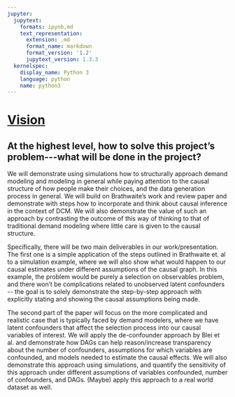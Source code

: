 ```yaml
---
jupyter:
  jupytext:
    formats: ipynb,md
    text_representation:
      extension: .md
      format_name: markdown
      format_version: '1.2'
      jupytext_version: 1.3.3
  kernelspec:
    display_name: Python 3
    language: python
    name: python3
---
```


# <ins>Vision</ins>


## At the highest level, how to solve this project’s problem---what will be done in the project? 

We will demonstrate using simulations how to structurally approach demand modeling and modeling in general while paying attention to the causal structure of how people make their choices, and the data generation process in general. 
We will build on Brathwaite’s work and review paper and demonstrate with steps how to incorporate and think about causal inference in the context of DCM. We will also demonstrate the value of such an approach by contrasting the outcome of this way of thinking to that of traditional demand modeling where little care is given to the causal structure. 

Specifically, there will be two main deliverables in our work/presentation. The first one is a simple application of the steps outlined in Brathwaite et. al to a simulation example, where we will also show what would happen to our causal estimates under different assumptions of the causal graph. In this example, the problem would be purely a selection on observables problem, and there won’t be complications related to unobserved latent confounders -- the goal is to solely demonstrate the step-by-step approach with explicitly stating and showing the causal assumptions being made. 

The second part of the paper will focus on the more complicated and realistic case that is typically faced by demand modelers, where we have latent confounders that affect the selection process into our causal variables of interest. We will apply the de-confounder approach by Blei et al. and demonstrate how DAGs can help reason/increase transparency about the number of confounders, assumptions for which variables are confounded, and models needed to estimate the causal effects. We will also demonstrate this approach using simulations, and quantify the sensitivity of this approach under different assumptions of variables confounded, number of confounders, and DAGs. (Maybe) apply this approach to a real world dataset as well. 
